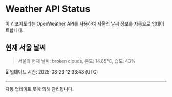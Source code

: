 
# Weather API Status

이 리포지토리는 OpenWeather API를 사용하여 서울의 날씨 정보를 자동으로 업데이트합니다.

## 현재 서울 날씨
> 서울의 현재 날씨: broken clouds, 온도: 14.85°C, 습도: 43%

⏳ 업데이트 시간: 2025-03-23 12:33:43 (UTC)

---
자동 업데이트 봇에 의해 관리됩니다.
